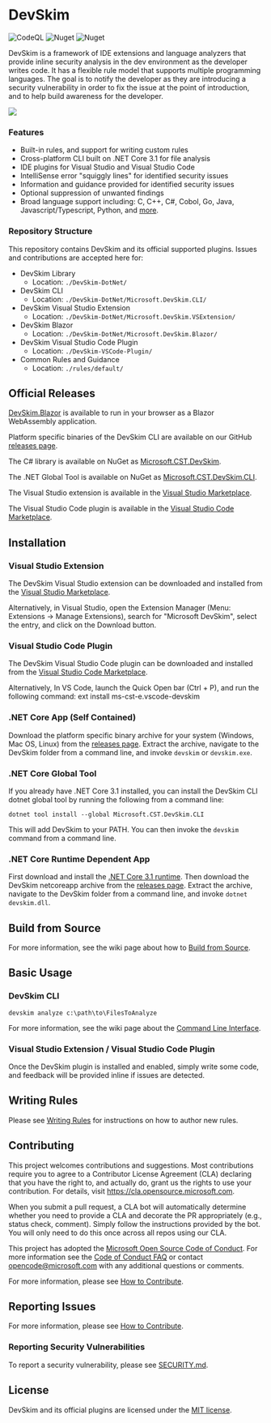 # DevSkim
![CodeQL](https://github.com/microsoft/DevSkim/workflows/CodeQL%20(CLI)/badge.svg) ![Nuget](https://img.shields.io/nuget/v/Microsoft.CST.Devskim) ![Nuget](https://img.shields.io/nuget/dt/Microsoft.CST.Devskim)

DevSkim is a framework of IDE extensions and language analyzers that provide inline security analysis 
in the dev environment as the developer writes code. It has a flexible rule model that supports multiple programming
languages. The goal is to notify the developer as they are introducing a security
vulnerability in order to fix the issue at the point of introduction, and to help build awareness
for the developer.

![](./DevSkim-VSCode-Plugin/vsc-example.gif)

### Features

* Built-in rules, and support for writing custom rules
* Cross-platform CLI built on .NET Core 3.1 for file analysis
* IDE plugins for Visual Studio and Visual Studio Code
* IntelliSense error "squiggly lines" for identified security issues
* Information and guidance provided for identified security issues
* Optional suppression of unwanted findings
* Broad language support including: C, C++, C#, Cobol, Go, Java, Javascript/Typescript, Python, and [more](https://github.com/Microsoft/DevSkim/wiki/Supported-Languages).

### Repository Structure

This repository contains DevSkim and its official supported plugins. Issues and contributions are accepted here for:

* DevSkim Library
  * Location: `./DevSkim-DotNet/`
* DevSkim CLI
  * Location: `./DevSkim-DotNet/Microsoft.DevSkim.CLI/`
* DevSkim Visual Studio Extension
  * Location: `./DevSkim-DotNet/Microsoft.DevSkim.VSExtension/`
* DevSkim Blazor
  * Location: `./DevSkim-DotNet/Microsoft.DevSkim.Blazor/`
* DevSkim Visual Studio Code Plugin
  * Location: `./DevSkim-VSCode-Plugin/`
* Common Rules and Guidance
  * Location: `./rules/default/`

## Official Releases

[DevSkim.Blazor](https://microsoft.github.io/DevSkim/) is available to run in your browser as a Blazor WebAssembly application.

Platform specific binaries of the DevSkim CLI are available on our GitHub [releases page](https://github.com/microsoft/DevSkim/releases).

The C# library is available on NuGet as [Microsoft.CST.DevSkim](https://www.nuget.org/packages/Microsoft.CST.DevSkim/).

The .NET Global Tool is available on NuGet as [Microsoft.CST.DevSkim.CLI](https://www.nuget.org/packages/Microsoft.CST.DevSkim.CLI/).

The Visual Studio extension is available in the [Visual Studio Marketplace](https://marketplace.visualstudio.com/items?itemName=MS-CST-E.MicrosoftDevSkim).

The Visual Studio Code plugin is available in the [Visual Studio Code Marketplace](https://marketplace.visualstudio.com/items?itemName=MS-CST-E.vscode-devskim).

## Installation

### Visual Studio Extension

The DevSkim Visual Studio extension can be downloaded and installed from the [Visual Studio Marketplace](https://marketplace.visualstudio.com/items?itemName=MS-CST-E.MicrosoftDevSkim).

Alternatively, in Visual Studio, open the Extension Manager (Menu: Extensions -> Manage Extensions), search for "Microsoft DevSkim", select the entry, and click on the Download button.

### Visual Studio Code Plugin

The DevSkim Visual Studio Code plugin can be downloaded and installed from the [Visual Studio Code Marketplace](https://marketplace.visualstudio.com/items?itemName=MS-CST-E.vscode-devskim).

Alternatively,  In VS Code, launch the Quick Open bar (Ctrl + P), and run the following command:
ext install ms-cst-e.vscode-devskim

### .NET Core App (Self Contained)

Download the platform specific binary archive for your system (Windows, Mac OS, Linux) from the [releases page](https://github.com/microsoft/DevSkim/releases). Extract the archive, navigate to the DevSkim folder from a command line, and invoke `devskim` or `devskim.exe`.

### .NET Core Global Tool

If you already have .NET Core 3.1 installed, you can install the DevSkim CLI dotnet global tool by running the following from a command line:

`dotnet tool install --global Microsoft.CST.DevSkim.CLI`

This will add DevSkim to your PATH. You can then invoke the `devskim` command from a command line.

### .NET Core Runtime Dependent App

First download and install the [.NET Core 3.1 runtime](https://dotnet.microsoft.com/).
Then download the DevSkim netcoreapp archive from the [releases page](https://github.com/microsoft/DevSkim/releases). Extract the archive, navigate to the DevSkim folder from a command line, and invoke `dotnet devskim.dll`.

## Build from Source

For more information, see the wiki page about how to [Build from Source](https://github.com/microsoft/DevSkim/wiki/Build-from-Source).

## Basic Usage

### DevSkim CLI

`devskim analyze c:\path\to\FilesToAnalyze`

For more information, see the wiki page about the [Command Line Interface](https://github.com/microsoft/DevSkim/wiki/Command-Line-Interface).

### Visual Studio Extension / Visual Studio Code Plugin

Once the DevSkim plugin is installed and enabled, simply write some code, and feedback will be provided inline if issues are detected.

## Writing Rules

Please see [Writing Rules](https://github.com/Microsoft/DevSkim/wiki/Writing-Rules) for
instructions on how to author new rules.

## Contributing

This project welcomes contributions and suggestions.  Most contributions require you to agree to a
Contributor License Agreement (CLA) declaring that you have the right to, and actually do, grant us
the rights to use your contribution. For details, visit https://cla.opensource.microsoft.com.

When you submit a pull request, a CLA bot will automatically determine whether you need to provide
a CLA and decorate the PR appropriately (e.g., status check, comment). Simply follow the instructions
provided by the bot. You will only need to do this once across all repos using our CLA.

This project has adopted the [Microsoft Open Source Code of Conduct](https://opensource.microsoft.com/codeofconduct/).
For more information see the [Code of Conduct FAQ](https://opensource.microsoft.com/codeofconduct/faq/) or
contact [opencode@microsoft.com](mailto:opencode@microsoft.com) with any additional questions or comments.

For more information, please see [How to Contribute](https://github.com/Microsoft/DevSkim/wiki/How-to-Contribute).

## Reporting Issues

For more information, please see [How to Contribute](https://github.com/Microsoft/DevSkim/wiki/How-to-Contribute).

### Reporting Security Vulnerabilities

To report a security vulnerability, please see [SECURITY.md](https://github.com/microsoft/DevSkim/blob/master/SECURITY.md).

## License

DevSkim and its official plugins are licensed under the [MIT license](https://github.com/microsoft/DevSkim/blob/master/LICENSE.txt).
